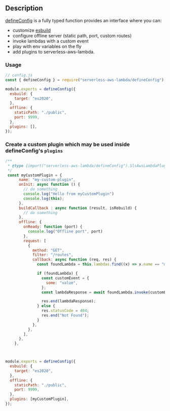 ## Description

[defineConfig](../src/defineConfig.ts) is a fully typed function provides an interface where you can:

- customize [esbuild](esbuild.md)
- configure offline server (static path, port, custom routes)
- invoke lambdas with a custom event
- play with env variables on the fly
- add plugins to serverless-aws-lambda.

### Usage

```js
// config.js
const { defineConfig } = require("serverless-aws-lambda/defineConfig");

module.exports = defineConfig({
  esbuild: {
    target: "es2020",
  },
  offline: {
    staticPath: "./public",
    port: 9999,
  },
  plugins: [],
});
```

### Create a custom plugin which may be used inside defineConfig's `plugins`

```js
/**
 * @type {import("serverless-aws-lambda/defineConfig").SlsAwsLambdaPlugin}
 */
 const myCustomPlugin = {
      name: "my-custom-plugin",
      onInit: async function () {
        // do something
        console.log("Hello from myCustomPlugin")
        console.log(this);
      },
      buildCallback : async function (result, isRebuild) {
        // do something
      },
      offline: {
        onReady: function (port) {
          console.log("Offline port", port)
        },
        request: [
          {
            method: "GET",
            filter: "/routes",
            callback: async function (req, res) {
              const foundLambda = this.lambdas.find((x) => x.name == "myAwsomeLambda");

              if (foundLambda) {
                const customEvent = {
                  some: "value",
                };
                const lambdaResponse = await foundLambda.invoke(customEvent);

                res.end(lambdaResponse);
              } else {
                res.statusCode = 404;
                res.end("Not Found");
              }
            },
          },
        ],
      },
    },



module.exports = defineConfig({
  esbuild: {
    target: "es2020",
  },
  offline: {
    staticPath: "./public",
    port: 9999,
  },
  plugins: [myCustomPlugin],
});
```
